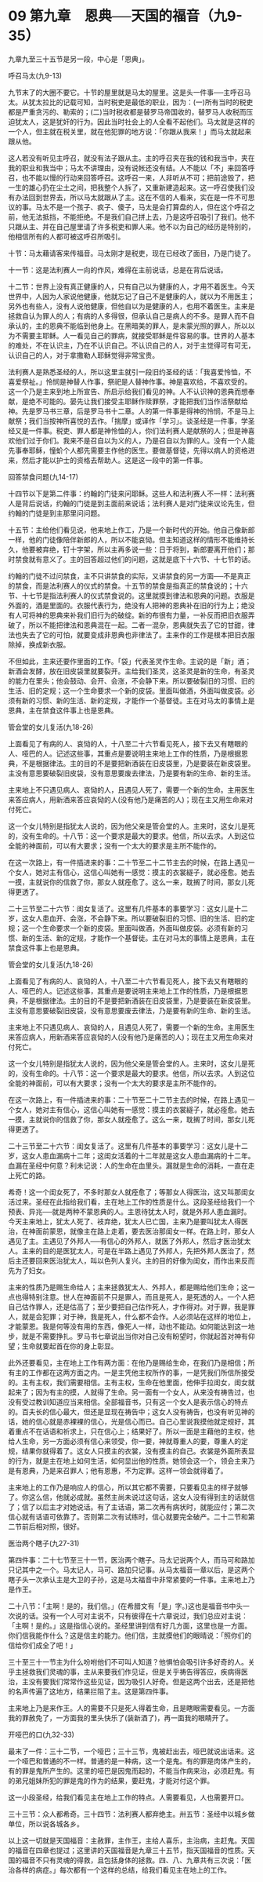 # 09 第九章　恩典──天国的福音（九9-35）


九章九至三十五节是另一段，中心是「恩典」。

呼召马太(九9-13)

九节末了的大圈不要它。十节的屋里就是马太的屋里。这是头一件事──主呼召马太。从犹太拉比的记载可知，当时税吏是最低的职业，因为：(一)所有当时的税吏都是严重贪污的、勒索的；(二)当时税收都是替罗马帝国收的，替罗马人收税而压迫犹太人，这是犹奸的行为。因此当时社会上的人全看不起他们。马太就是这样的一个人，但主就在税关里，就在他犯罪的地方说：「你跟从我来！」而马太就起来跟从他。

这人若没有听见主呼召，就没有法子跟从主。主的呼召夹在我的钱和我当中，夹在我的职业和我当中；马太不讲理由，没有说帐还没有结。人不能以「不」来回答呼召，也不能以慢的行动来回答呼召。这呼召一来，人非听从不可；把前途毁了，把一生的雄心扔在尘土之间，把我整个人拆了，又重新建造起来。这一呼召使我们没有办法回到世界去，所以马太就跟从了主。这在不信的人看来，实在是一件不可思议的事。马太不是一个孩子、疯子、傻子，马太是会打算盘的人，但在这个呼召之前，他无法抵挡，不能拒绝。不是我们自己拼上去，乃是这呼召吸引了我们。他不只跟从主、并在自己屋里请了许多税吏和罪人来。他不以为自己的经历是特别的，他相信所有的人都可被这呼召所吸引。

十节：马太藉请客来传福音。马太刚才是税吏，现在已经改了面目，乃是门徒了。

十一节：这是法利赛人一向的作风，难得在主前说话，总是在背后说话。

十二节：世界上没有真正健康的人，只有自己以为健康的人，才用不着医生。今天世界中，人因为人家说他健康，他就忘记了自己不是健康的人，就以为不用医主；另外也有些人，没有人说他健康，但他自以为是健康的人，也用不着医生。主来是拯救自认为罪人的人；有病的人多得很，但承认自己是病人的不多。是罪人而不自承认的，主的恩典不能临到他身上。在黑暗美的罪人，是未蒙光照的罪人，所以以为不需要主耶稣。人一看见自己的罪病，就接受耶稣是件容易的事。世界的人基本的难处，不在认识主，乃在不认识自己。不认识自己的人，对于主觉得可有可无，认识自己的人，对于拿撒勒人耶稣觉得非常宝贵。

法利赛人是熟悉圣经的人，所以这里主就引一段旧约圣经的话：「我喜爱怜恤，不喜爱祭祉。」怜悯是神替人作事，祭祀是人替神作事。神是喜欢给，不喜欢受的。这一个乃是主来到地上所宣告、所启示给我们看见的神。人不认识神的恩典而想奉献，是绝不可能的。晏先让我们接受主耶稣作赎罪祭，才能把我们当作活祭献给神。先是罗马书三章，后是罗马书十二章。人的第一件事是得神的怜悯，不是马上献祭；我们当按神所喜悦的去作。「揣摩」或译作「学习」。谈圣经是一件事，学圣经又是一件事。税吏、罪人都是神怜恤的人，你们法利赛人是献祭的人；但是神喜欢他们过于你们。我来不是召自以为义的人，乃是召自以为罪的人。没有一个人能先事奉耶稣，憧蚧个人都先需要主作他的医生。要做基督徒，先得以病人的资格进来，然后才能以护士的资格去帮助人。这是这一段中的第一件事。

回答禁食问题(九14-17)

十四节以下是第二件事：约翰的门徒来问耶稣。这些人和法利赛人不一样：法利赛人是背后说话，约翰的门徒是到主面前来说话；法利赛人是对门徒来议论先生，但约翰的门徒是到主那里问问题。

十五节：主给他们看见说，他来地上作工，乃是一个新时代的开始。他自己像新郎一样，他的门徒像陪伴新郎的人，所以不能哀恸。但主知道这样的情形不能维持长久，他要被弃绝，钉十字架，所以主再多说一些：日于将到，新郎要离开他们；那时禁食就有意义了。主的回答超过他们的问题，这就是底下十六节、十七节的话。

约翰的门徒不过问禁食，主不只讲禁食的实际，又讲禁食的另一方面──不是真正的禁食，而是法利赛人的仪式的禁食。十五节的禁食是指真正的禁食说的；十六节、十七节是指法利赛人的仪式禁食说的。这里就摸到律法和恩典的问题。衣服是外面的，酒是里面的。衣服代表行为，绝没有人把神的恩典补在旧的行为上；绝没有人可将神的恩典来补我们旧行为的破绽。新的布很有力量，一补反而把旧衣服弄破了，所以不能把律法和恩典混在一起。二者一混杂，恩典就失去了它的甘甜，律法也失去了它的可怕，就要变成非恩典也非律法了。主来作的工作是根本把旧衣服除掉，换成新衣服。

不但如此，主来还要作里面的工作。「袋」代表圣灵作生命。主说的是「新」酒；新酒会发酵，放在旧皮袋里就要裂开。主给我们圣灵，这圣灵是新的生命，有圣灵的能力在里头；他会鼓动、会开、会涨，不会静下来。所以要破裂旧的习惯、旧的生活、旧的定规；这一个生命要求一个新的皮袋。里面叫做酒，外面叫做皮袋。必须有新的习惯、新的生活、新的定规，才能作一个基督徒。主在对马太的事情上是恩典，主在禁食这件事上也是恩典。

管会堂的女儿复活(九18-26)

上面看见了有病的人、哀恸的人，十八至二十六节看见死人，接下去又有瞎眼的人、哑巴的人。记述这些事，其重点是要说明主来地上工作的性质，乃是根据恩典，不是根据律法。主的目的不是要把新酒装在旧皮袋里，乃是要装在新皮袋里。主没有意思要破裂旧皮袋，没有意思要废去律法，乃是要有新的生命、新的生活。

主来地上不只遇见病人、哀恸的人，且遇见人死了，需要一个新的生命。主用医生来答应病人，用新酒来答应哀恸的人(没有他乃是痛苦的人)；现在主又用生命来对付死亡。

这一个女儿特别是指犹太人说的，因为他父亲是管会堂的人。主来时，这女儿是死的，没有生命的。十八节：这一个要求是最大的要求。他信，所以去求。人到这位全能的神面前，可以有大要求；没有一个太大的要求是主所不能作的。

在这一次路上，有一件插进来的事：二十节至二十二节主去的时候，在路上遇见一个女人，她对主有信心，这信心叫她有一感觉：摸主的衣裳繸子，就必痊愈。她去一摸，主就说你的信救了你，那女人就痊愈了。这么一来，耽搁了时间，那女儿死得更透了。

二十三节至二十六节：闺女复活了。这里有几件基本的事要学习：这女儿是十二岁，这女人患血开、会涨，不会静下来。所以要破裂旧的习惯、旧的生活、旧的定规；这一个生命要求一个新的皮袋。里面叫做酒，外面叫做皮袋。必须有新的习惯、新的生活、新的定规，才能作一个基督徒。主在对马太的事情上是恩典，主在禁食这件事上也是恩典。

管会堂的女儿复活(九18-26)

上面看见了有病的人、哀恸的人，十八至二十六节看见死人，接下去又有瞎眼的人、哑巴的人。记述这些事，其重点是要说明主来地上工作的性质，乃是根据恩典，不是根据律法。主的目的不是要把新酒装在旧皮袋里，乃是要装在新皮袋里。主没有意思要破裂旧皮袋，没有意思要废去律法，乃是要有新的生命、新的生活。

主来地上不只遇见病人、哀恸的人，且遇见人死了，需要一个新的生命。主用医生来答应病人，用新酒来答应哀恸的人(没有他乃是痛苦的人)；现在主又用生命来对付死亡。

这一个女儿特别是指犹太人说的，因为他父亲是管会堂的人。主来时，这女儿是死的，没有生命的。十八节：这一个要求是最大的要求。他信，所以去求。人到这位全能的神面前，可以有大要求；没有一个太大的要求是主所不能作的。

在这一次路上，有一件插进来的事：二十节至二十二节主去的时候，在路上遇见一个女人，她对主有信心，这信心叫她有一感觉：摸主的衣裳繸子，就必痊愈。她去一摸，主就说你的信救了你，那女人就痊愈了。这么一来，耽搁了时间，那女儿死得更透了。

二十三节至二十六节：闺女复活了。这里有几件基本的事要学习：这女儿是十二岁，这女人患血漏病十二年；这闺女活着的十二年就是这女人患血漏病的十二年。血漏在圣经中何意？利未记说：人的生命在血里头。漏就是生命的消耗，一直在走上死亡的路。

希奇！这一个闺女死了，不多时那女人就痊愈了；等那女人得医治，这又叫那闺女活过来。圣经在此指给我们看，主在地上工作的性质是什么。这段圣经给我们一个预表、异兆──就是两种不蒙恩典的人。主恩待犹太人时，就是外邦人患血漏时。今天主来地上，犹太人死了、衼弃绝，犹太人已亡国，主来乃是要叫犹太人得医治，在神面前蒙恩，就像主在路上走着，要去医治那闺女一样。在路上时，那女人遇见了主。主遇见了外邦人──有信心的外邦人，就医了外邦人，然后才医治犹太人。主来的目的是医犹太人，可是在半路上遇见了外邦人，先把外邦人医治了，然后主还要回来医治犹太人，叫以色列人复兴。主的目的好像为闺女，而作出来反而先为了妇女。

主来的性质乃是赐生命给人；主来拯救犹太人、外邦人，都是赐给他们生命；这一点也得特别注意。世人在神面前不只是罪人，而且是死人，是死透的人。一个人把自己估作罪人，还是估高了；至少要把自己估作死人，才作得对。对于罪，我是罪人，就是会犯罪；对于神，我是死人，什么都不会作。人必须站在这样的地位上，才能蒙恩。我是何等没有用的东西，像死人一样，动也不能动。如何能达到这一地步，就是不需要挣扎。罗马书七章说出当你对自己没有盼望时，你就起首对神有仰望；生命就要起首在你的身上彰显。

此外还要看见，主在地上工作有两方面：在他乃是赐给生命，在我们乃是相信；所有主的工作都在这两方面之内。一是主凭他主权所作的事，一是凭我们所信所接受的。主有主权，我们需要相信。主有主权，生命在他里面，他伸手拉闺女，闺女就起来了；因为有主的摸，人就得了生命。另一面有一个女人，从来没有祷告过，也没有受过教训知道应当来相信。全部福音书，只有这一个女人是表示信心的特点的。百夫长的信心最大，但还是显现在祷告中；这女人没有祷告，也没有听见神的话，她的信心就是赤裸裸的信心，光是信心而已。自己心里说我摸他就定规好，其着重点不在话语和祈求上，只在信心上；结果好了。所以一面是主藉他的主权，他给人生命，另一方面必须有信心来领受，你一要，神就尊重人的要，尊重人的定规，结果你就得着了。这女人只摸主的衣裳，没有摸主的自己。衣裳是外面所表显的行为，就是主在地上如何生活，如何显出他的性质。她领会这一个，领会主来乃是有恩典，乃是来召罪人；他有恩惠，不为定罪。这样一领会就得着了。

主来地上的工作乃是响应人的信心，所以其它都不需要，只要看见主的样子就够了。你这么信，他就必成就。虽然主尚未说过这句话，这女人没有得到主的话就信了；信了以后主才对她说话。有了主话语，第二次再有病状时，就能应付；第二次信心就有话语可依靠了。否则第二次有试练时，信心就要完全破产。二十二节和第二节前后相对照，很好。

医治两个瞎子(九27-31)

第四件事：二十七节至三十一节，医治两个瞎子。马太记说两个人，而马可和路加只记其中之一个。马太记人，马可、路加只记事。从马太福音一章以后，是这两个瞎子头一次承认主是大卫的子孙，这是马太福音中非常紧要的一件事。主来地上乃是作王。

二十八节：「主啊！是的，我们信。」(在希腊文有「是」字。)这也是福音书中头一次说的话。没有一个人可对主说不，只有彼得在十六章说过，我们总应对主说：「主啊！是的。」这是指信心说的。圣经里讲到信有好几方面，这里也是一方面。你们信我能作什么？这是信主的能力。他们信，主就摸他们的眼晴说：「照你们的信给你们成全了吧！」

三十至三十一节主为什么吩咐他们不可叫人知道？他惧怕会吸引许多好奇的人。关乎主拯救我们灵魂的事，主从来要我们作见证，但是关乎祷告得答应，疾病得医治，主没有要我们常常作这些见证，因为吸引人好奇。但是这两个出去，还是把他的名声传遍了这地方，结果拦阻了主。这是第四件事。

主来地上乃是来作王。人的需要不只是死人得着生命，且是瞎眼需要看见。一方面我的罪赦免了，一方面我的里头快乐了(装新酒了)，再一面我的眼睛开了。

开哑巴的口(九32-33)

最末了一件：三十二节，一个哑巴；三十三节，鬼被赶出去，哑巴就说出话来。这一个哑巴和普通的不一样。普通的是一种病，这一个是鬼。有的罪是肉体产生的，有的罪是鬼所产生的。这里的哑巴是因鬼而起的，不能当作病来治，必须赶鬼。有的弟兄姐妹所犯的罪是鬼的作为的结果，要赶鬼，才能对付这个罪。

这一小段圣经，给我们看见主在地上工作的特点。人需要看见，人也需要开口。

三十三节：众人都希奇。三十四节：法利赛人都弃绝主。卅五节：圣经中以城乡做单位，所以说各城各乡。

以上这一切就是天国福音：主赦罪，主作王，主给人喜乐，主治病，主赶鬼。天国的福音在四章也提过；这里讲的天国福音是九章三十五节，指天国福音的性质。天国的福音不只有灵魂的得救，且包括身体的拯救。四、八、九章共有三次说：「医治各样的病症。」每次都有一个这样的总结，给我们看见主在地上的工作。

